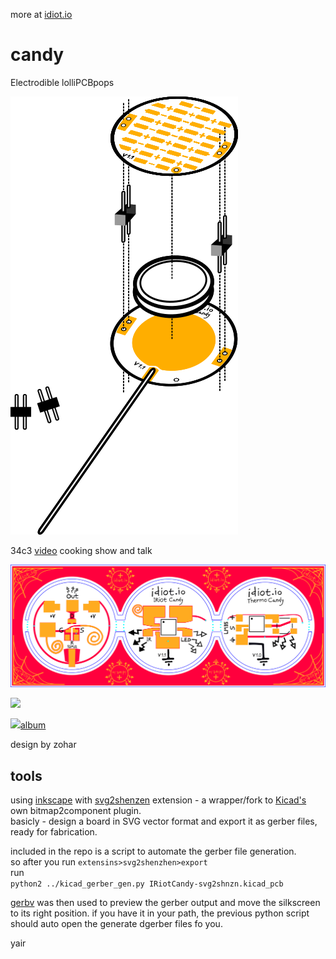 more at [idiot.io](idiot.io)

# candy
Electrodible lolliPCBpops

![iso look](/GFX/asset_iso_v1.1.png?raw=true)

34c3 [video](https://www.youtube.com/watch?v=yhNaNCrcmBk) cooking show and talk  

![3 candy panel](hardware/panelinkscape.png)

![](https://i.imgur.com/EHPclm0l.png)

![](https://i.imgur.com/Se7lJr6l.png)[album](https://photos.app.goo.gl/1L8ynp9WBErUAtG98)



design by zohar  

## tools
using [inkscape](https://inkscape.org) with [svg2shenzen](https://github.com/badgeek/svg2shenzhen) extension - a wrapper/fork to [Kicad's](https://kicad.github.io) own bitmap2component plugin.  
basicly - design a board in SVG vector format and export it as gerber files, ready for fabrication.  

included in the repo is a script to automate the gerber file generation.  
so after you run `extensins>svg2shenzhen>export`  
run  
```python2 ../kicad_gerber_gen.py IRiotCandy-svg2shnzn.kicad_pcb```

[gerbv](http://gerbv.geda-project.org) was then used to preview the gerber output and move the silkscreen to its right position. if you have it in your path, the previous python script should auto open the generate dgerber files fo you. 

yair
